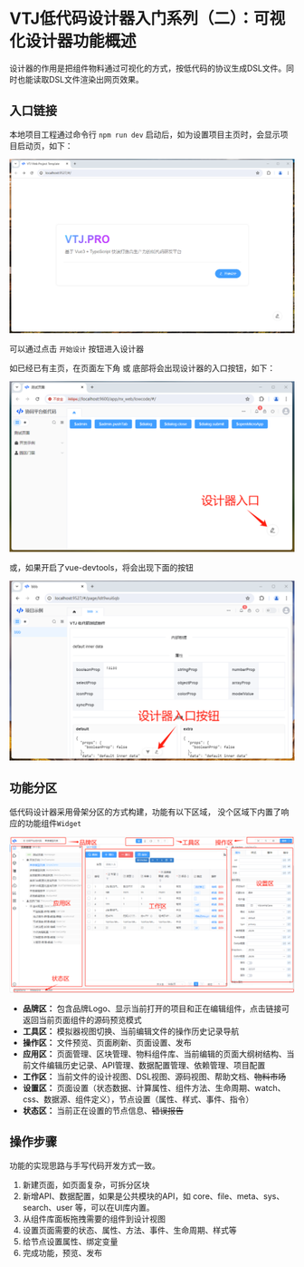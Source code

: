 # VTJ低代码设计器入门系列（二）：可视化设计器功能概述

设计器的作用是把组件物料通过可视化的方式，按低代码的协议生成DSL文件。同时也能读取DSL文件渲染出网页效果。

## 入口链接

本地项目工程通过命令行 `npm run dev` 启动后，如为设置项目主页时，会显示项目启动页，如下：

![startup](../../assets//startup.png)

可以通过点击 `开始设计` 按钮进入设计器

如已经已有主页，在页面左下角 或 底部将会出现设计器的入口按钮，如下：

![](../../assets/newpearl/3.png)

或，如果开启了vue-devtools，将会出现下面的按钮

![](../../assets/designer/3.png)

## 功能分区

低代码设计器采用骨架分区的方式构建，功能有以下区域， 没个区域下内置了响应的功能组件`Widget`

![](../../assets/newpearl/5.png)

- **品牌区：** 包含品牌Logo、显示当前打开的项目和正在编辑组件，点击链接可返回当前页面组件的源码预览模式
- **工具区：** 模拟器视图切换、当前编辑文件的操作历史记录导航
- **操作区：** 文件预览、页面刷新、页面设置、发布
- **应用区：** 页面管理、区块管理、物料组件库、当前编辑的页面大纲树结构、当前文件编辑历史记录、API管理、数据配置管理、依赖管理、项目配置
- **工作区：** 当前文件的设计视图、DSL视图、源码视图、帮助文档、~~物料市场~~
- **设置区：** 页面设置（状态数据、计算属性、组件方法、生命周期、watch、css、数据源、组件定义），节点设置（属性、样式、事件、指令）
- **状态区：** 当前正在设置的节点信息、~~错误报告~~

## 操作步骤

功能的实现思路与手写代码开发方式一致。

1. 新建页面，如页面复杂，可拆分区块
1. 新增API、数据配置，如果是公共模块的API，如 core、file、meta、sys、search、user 等，可以在UI库内置。
1. 从组件库面板拖拽需要的组件到设计视图
1. 设置页面需要的状态、属性、方法、事件、生命周期、样式等
1. 给节点设置属性、绑定变量
1. 完成功能，预览、发布
